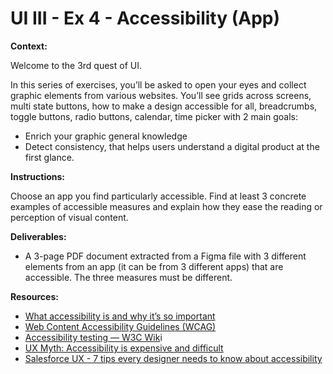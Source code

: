 # UI III - Ex 4 - Accessibility (App)

**Context:** 

Welcome to the 3rd quest of UI.

In this series of exercises, you’ll be asked to open your eyes and collect graphic elements from various websites. You’ll see grids across screens, multi state buttons, how to make a design accessible for all, breadcrumbs, toggle buttons, radio buttons, calendar, time picker with 2 main goals: 

- Enrich your graphic general knowledge
- Detect consistency, that helps users understand a digital product at the first glance.

**Instructions:** 

Choose an app you find particularly accessible. Find at least 3 concrete examples of accessible measures and explain how they ease the reading or perception of visual content.

**Deliverables:** 

- A 3-page PDF document extracted from a Figma file with 3 different elements from an app (it can be from 3 different apps) that are accessible. The three measures must be different.

**Resources:** 

- [What accessibility is and why it’s so important](https://uxdesign.cc/what-accessibility-is-and-why-its-so-important-9c56e033ff26)
- [Web Content Accessibility Guidelines (WCAG)](https://www.w3.org/WAI/standards-guidelines/wcag/)
- [Accessibility testing — W3C Wik](https://www.w3.org/wiki/Accessibility_testing)i
- [UX Myth: Accessibility is expensive and difficult](https://uxmyths.com/post/654091803/myth-5-accessibility-is-expensive-and-difficult)
- [Salesforce UX - 7 tips every designer needs to know about accessibility](https://medium.com/salesforce-ux/7-things-every-designer-needs-to-know-about-accessibility-64f105f0881b)